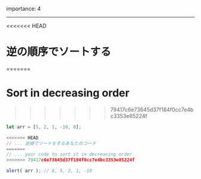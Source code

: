 importance: 4

---

<<<<<<< HEAD
# 逆の順序でソートする
=======
# Sort in decreasing order
>>>>>>> 79417c6e73645d37f184f0cc7e4bc3353e85224f

```js
let arr = [5, 2, 1, -10, 8];

<<<<<<< HEAD
// ... 逆順でソートをするあなたのコード
=======
// ... your code to sort it in decreasing order
>>>>>>> 79417c6e73645d37f184f0cc7e4bc3353e85224f

alert( arr ); // 8, 5, 2, 1, -10
```
